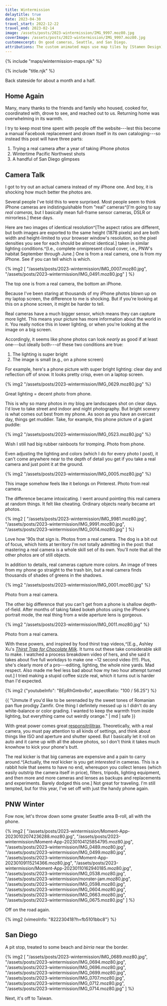 ```yaml
---
title: Wintermission
delaytitle: true
date: 2023-04-30
travel_start: 2022-12-22
travel_end: 2023-02-14
image: /assets/posts/2023-wintermission/IMG_9997.moz80.jpg
coverImage: /assets/posts/2023-wintermission/IMG_9997.moz80.jpg
customexcerpt: On good cameras, Seattle, and San Diego.
attributions: The custom animated maps use map tiles by [Stamen Design](http://maps.stamen.com/) (CC BY 3.0). Country outline data from [DataHub](https://datahub.io/core/geo-countries) (PDDL), originally by [Natural Earth](https://www.naturalearthdata.com/) (public domain). Code to make the city maps is based off of [marceloprates/prettymaps](https://github.com/marceloprates/prettymaps/). Data for all maps &copy; OpenStreetMap contributors (ODbL).
---
```


<!-- image graveyard:
-->

<!-- Video list:
- [x] coffee
- [x] train (822230418?h=fb5101bbc8)
-->

{% include "maps/wintermission-maps.njk" %}

{% include "title.njk" %}

Back stateside for about a month and a half.

## Home Again

Many, many thanks to the friends and family who housed, cooked for, coordinated with, drove to see, and reached out to us. Returning home was overwhelming in its warmth.

I try to keep most time spent with people off the website---lest this become a manual Facebook replacement and drown itself in its own cataloging---so instead this post will have three parts:

1. Trying a real camera after a year of taking iPhone photos
2. Wintertime Pacific Northwest shots
3. A handful of San Diego glimpses

## Camera Talk

I got to try out an actual camera instead of my iPhone one. And boy, it is shocking how much better the photos are.

Several people I've told this to were surprised. Most people seem to think iPhone cameras are indistinguishable from "real" cameras^[I'm going to say _real cameras,_ but I basically mean full-frame sensor cameras, DSLR or mirrorless.] these days.

Here are two images of identical resolution^[The aspect ratios are different, but both images are exported to the same height (1878 pixels) and are both width and height-limited to your browser window's resolution, so the pixel densities you see for each should be almost identical.] taken in similar lighting conditions.^[I.e., complete omnipresent cloud cover, i.e., PNW's habitat September through June.] One is from a real camera, one is from my iPhone. See if you can tell which is which.

{% img2 [
    "/assets/posts/2023-wintermission/IMG_0007.moz80.jpg",
    "/assets/posts/2023-wintermission/IMG_0491.moz80.jpg"
] %}

<p class="figcaption">The top one is from a real camera, the bottom an iPhone.</p>

Because I've been staring at thousands of my iPhone photos blown up on my laptop screen, the difference to me is shocking. But if you're looking at this on a phone screen, it might be harder to tell.

Real cameras have a much bigger sensor, which means they can capture more light. This means your picture has more information about the world in it. You really notice this in lower lighting, or when you're looking at the image on a big screen.

Accordingly, it seems like phone photos can look _nearly_ as good if at least one---but ideally both---of these two conditions are true:

1. The lighting is super bright
2. The image is small (e.g., on a phone screen)

For example, here's a phone picture with super bright lighting: clear day and reflection off of snow. It looks pretty crisp, even on a laptop screen.

{% img2 "/assets/posts/2023-wintermission/IMG_0629.moz80.jpg" %}

<p class="figcaption">Great lighting = decent photo from phone.</p>

This is why so many photos in my blog are landscapes shot on clear days. I'd love to take street and indoor and night photography. But bright scenery is what comes out best from my phone. As soon as you have an overcast day, things get muddier. Take, for example, this phone picture of a giant puddle:

{% img2 "/assets/posts/2023-wintermission/IMG_0523.moz80.jpg" %}

<p class="figcaption">Wish I still had big rubber rainboots for tromping. Photo from phone.</p>

Even adjusting the lighting and colors (which I do for every photo I post), it can't come anywhere near to the depth of detail you get if you take a real camera and just point it at the ground.

{% img2 "/assets/posts/2023-wintermission/IMG_0005.moz80.jpg" %}

<p class="figcaption">This image somehow feels like it belongs on Pinterest. Photo from real camera.</p>

The difference became intoxicating. I went around pointing this real camera at random things. It felt like cheating. Ordinary objects nearly became art photos.

{% img2 [
    "/assets/posts/2023-wintermission/IMG_9981.moz80.jpg",
    "/assets/posts/2023-wintermission/IMG_9991.moz80.jpg",
    "/assets/posts/2023-wintermission/IMG_0014.moz80.jpg"
] %}

<p class="figcaption">Love how '90s that sign is. Photos from a real camera. The dog is a bit out of focus, which hints at territory I'm not totally admitting in the post: that mastering a real camera is a whole skill set of its own. You'll note that all the other photos are of still objects.</p>

In addition to details, real cameras capture more colors. An image of trees from my phone go straight to the trash bin, but a real camera finds thousands of shades of greens in the shadows.

{% img2 "/assets/posts/2023-wintermission/IMG_0001.moz80.jpg" %}

<p class="figcaption">Photo from a real camera.</p>

The other big difference that you can't get from a phone is shallow depth-of-field. After months of taking faked bokeh photos using the iPhone's portrait mode, the real thing from a wide aperture lens is gorgeous.

{% img2 "/assets/posts/2023-wintermission/IMG_0011.moz80.jpg" %}

<p class="figcaption">Photo from a real camera.</p>

With these powers, and inspired by food thirst trap videos,^[E.g., Ashley Xu's [_Thirst Trap for Chocolate Milk_](https://www.youtube.com/shorts/5UGQXd0vdfk). It turns out these take considerable skill to make. I watched a process breakdown video of hers, and she said it takes about five full workdays to make one ~12 second video (!!!). Plus, she's clearly more of a pro---editing, lighting, the whole nine yards. Mad respect. Also made me feel less bad about how my two hour attempt turned out.] I tried making a stupid coffee sizzle real, which it turns out is harder than I'd expected.

{% img2 {"youtubeInfo": "BEpRhGmbv8o", aspectRatio: "100 / 56.25"} %}

<p class="figcaption">{{ "Unmute if you'd like to be serenaded by the sweet tones of Romanian pan flue prodigy Zamfir. One thing I definitely messed up is I didn't do any white-balance or color grading. I wanted to keep the warmth from inside lighting, but everything came out weirdly orange." | md | safe }}</p>

With great power comes great [responsitrilitrax](https://www.youtube.com/watch?v=eiWIOKKuyGE). Theoretically, with a real camera, you must pay attention to all kinds of settings, and think about things like ISO and aperture and shutter speed. But I basically let it roll on auto and it came up with all the above photos, so I don't think it takes much knowhow to kick your phone's butt.

The real kicker is that big cameras are expensive and a pain to carry around.^[Actually, the _real_ kicker is you get _interested_ in cameras. This is a rabbit hole that seems to have no end, whereupon you collect lenses (which easily outstrip the camera itself in price), filters, tripods, lighting equipment, and then more and more cameras and lenses as backups and replacements and experiments. Barely dodged this one.] Not great for traveling. I'm still tempted, but for this year, I've set off with just the handy phone again.

<!-- Just so we're crystal, that's winter + intermission, not winter + mission. I had no mission. -->

## PNW Winter

Fow now, let's throw down some greater Seattle area B-roll, all with the phone.

{% img2 [
    "/assets/posts/2023-wintermission/Moment-App-20230102074236288.moz80.jpg",
    "/assets/posts/2023-wintermission/Moment-App-20230104125854795.moz80.jpg",
    "/assets/posts/2023-wintermission/IMG_0489.moz80.jpg",
    "/assets/posts/2023-wintermission/IMG_0499.moz80.jpg",
    "/assets/posts/2023-wintermission/Moment-App-20230109115214366.moz80.jpg",
    "/assets/posts/2023-wintermission/Moment-App-20230110162940185.moz80.jpg",
    "/assets/posts/2023-wintermission/IMG_0538.moz80.jpg",
    "/assets/posts/2023-wintermission/monster-jam.moz80.jpg",
    "/assets/posts/2023-wintermission/IMG_0598.moz80.jpg",
    "/assets/posts/2023-wintermission/IMG_0604.moz80.jpg",
    "/assets/posts/2023-wintermission/IMG_0663.moz80.jpg",
    "/assets/posts/2023-wintermission/IMG_0675.moz80.jpg"
] %}

Off on the road again.

{% img2 {vimeoInfo: "822230418?h=fb5101bbc8"} %}

## San Diego

A pit stop, treated to some beach and _birria_ near the border.

{% img2 [
    "/assets/posts/2023-wintermission/IMG_0689.moz80.jpg",
    "/assets/posts/2023-wintermission/IMG_0694.moz80.jpg",
    "/assets/posts/2023-wintermission/IMG_0696.moz80.jpg",
    "/assets/posts/2023-wintermission/IMG_0699.moz80.jpg",
    "/assets/posts/2023-wintermission/IMG_0707.moz80.jpg",
    "/assets/posts/2023-wintermission/IMG_0712.moz80.jpg",
    "/assets/posts/2023-wintermission/IMG_0714.moz80.jpg"
] %}

Next, it's off to Taiwan.
